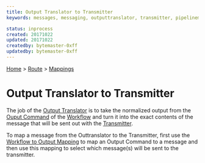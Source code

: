 ```yaml
---
title: Output Translator to Transmitter
keywords: messages, messaging, outputtranslator, transmitter, pipelinemodule

status: inprocess
created: 20171022
updated: 20171022
createdby: bytemaster-0xff
updatedby: bytemaster-0xff
---
```

[Home](../../Index.md) > [Route](../Route.md) > [Mappings](Index.md)

# Output Translator to Transmitter

The job of the [Output Translator](../../PipelineModules/OutputTranslator.md) is to take the normalized output from the [Ouput Command](../../Workflows/OutputCommands.md)
of the [Workflow](../../PipelineModules/Workflow.md) and turn it into the exact contents of the message that will be sent out with the [Transmitter](../../PipelineModules/Transmitter.md).

To map a message from the Outtranslator to the Transmitter, first use the [Workflow to Output Mapping](WorkflowToOutputTranslator.md) to map an Output 
Command to a message and then use this mapping to select which message(s) will be sent to the transmitter.
